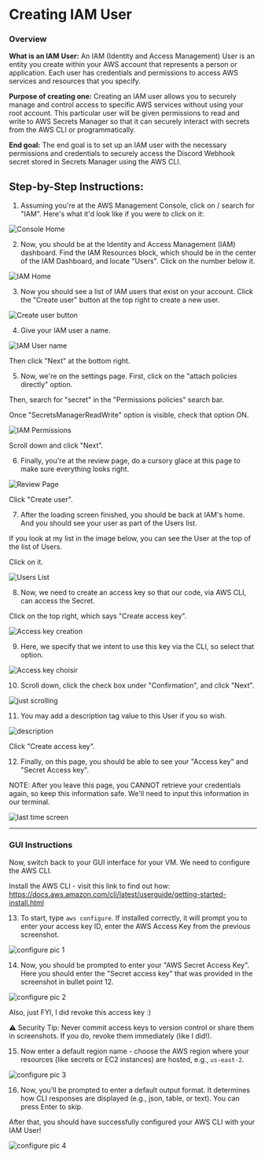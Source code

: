 # Creating IAM User

### Overview

**What is an IAM User:** An IAM (Identity and Access Management) User is an entity you create within your AWS account that represents a person or application. Each user has credentials and permissions to access AWS services and resources that you specify.

**Purpose of creating one:** Creating an IAM user allows you to securely manage and control access to specific AWS services without using your root account. This particular user will be given permissions to read and write to AWS Secrets Manager so that it can securely interact with secrets from the AWS CLI or programmatically.

**End goal:** The end goal is to set up an IAM user with the necessary permissions and credentials to securely access the Discord Webhook secret stored in Secrets Manager using the AWS CLI. 

## Step-by-Step Instructions:

1. Assuming you're at the AWS Management Console, click on / search for "IAM". Here's what it'd look like if you were to click on it:

![Console Home](../resources/edited-iam-user/1console-home.png)

2. Now, you should be at the Identity and Access Management (IAM) dashboard. Find the IAM Resources block, which should be in the center of the IAM Dashboard, and locate "Users". Click on the number below it.

![IAM Home](../resources/edited-iam-user/2iam-home.png)

3. Now you should see a list of IAM users that exist on your account. Click the "Create user" button at the top right to create a new user.

![Create user button](../resources/edited-iam-user/3iam-user-home.png)

4. Give your IAM user a name.

![IAM User name](../resources/edited-iam-user/4iam-user-name.png)

Then click "Next" at the bottom right.

5. Now, we're on the settings page. First, click on the "attach policies directly" option. 

Then, search for "secret" in the "Permissions policies" search bar.

Once "SecretsManagerReadWrite" option is visible, check that option ON.

![IAM Permissions](../resources/edited-iam-user/6better-image-of-previous.png)

Scroll down and click "Next".

6. Finally, you're at the review page, do a cursory glace at this page to make sure everything looks right.

![Review Page](../resources/edited-iam-user/7review-page.png)

Click "Create user".

7. After the loading screen finished, you should be back at IAM's home. And you should see your user as part of the Users list.

If you look at my list in the image below, you can see the User at the top of the list of Users.

Click on it.

![Users List](../resources/edited-iam-user/8back-home.png)

8. Now, we need to create an access key so that our code, via AWS CLI, can access the Secret.

Click on the top right, which says "Create access key".

![Access key creation](../resources/edited-iam-user/9user-details.png)

9. Here, we specify that we intent to use this key via the CLI, so select that option.

![Access key choisir](../resources/edited-iam-user/10access-key-pt1.png)

10. Scroll down, click the check box under "Confirmation", and click "Next".

![just scrolling](../resources/edited-iam-user/11access-key-pt2.png)

11. You may add a description tag value to this User if you so wish.

![description](../resources/edited-iam-user/12description-option.png)

Click "Create access key".

12. Finally, on this page, you should be able to see your "Access key" and "Secret Access key".

NOTE: After you leave this page, you CANNOT retrieve your credentials again, so keep this information safe. We'll need to input this information in our terminal.

![last time screen](../resources/edited-iam-user/13access-key-created.png)

---
### GUI Instructions

Now, switch back to your GUI interface for your VM. We need to configure the AWS CLI.

Install the AWS CLI - visit this link to find out how: https://docs.aws.amazon.com/cli/latest/userguide/getting-started-install.html

13. To start, type `aws configure`. If installed correctly, it will prompt you to enter your access key ID, enter the AWS Access Key from the previous screenshot.

![configure pic 1](../resources/edited-iam-user/14GUI-access-key-id.png)

14. Now, you should be prompted to enter your "AWS Secret Access Key". Here you should enter the "Secret access key" that was provided in the screenshot in bullet point 12.

![configure pic 2](../resources/edited-iam-user/15GUI-secret-access-key.png)

Also, just FYI, I did revoke this access key :)

⚠️ Security Tip: Never commit access keys to version control or share them in screenshots. If you do, revoke them immediately (like I did!).

15. Now enter a default region name - choose the AWS region where your resources (like secrets or EC2 instances) are hosted, e.g., `us-east-2`.

![configure pic 3](../resources/edited-iam-user/16GUI-region-name.png)

16. Now, you'll be prompted to enter a default output format. It determines how CLI responses are displayed (e.g., json, table, or text). You can press Enter to skip.

After that, you should have successfully configured your AWS CLI with your IAM User!

![configure pic 4](../resources/edited-iam-user/17GUI-finished-aws-config.png)
